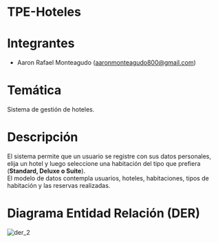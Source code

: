 # TPE-Hoteles

# Integrantes
- Aaron Rafael Monteagudo (aaronmonteagudo800@gmail.com)  

# Temática
Sistema de gestión de hoteles.

# Descripción
El sistema permite que un usuario se registre con sus datos personales, elija un hotel y luego seleccione una habitación del tipo que prefiera (**Standard, Deluxe o Suite**).  
El modelo de datos contempla usuarios, hoteles, habitaciones, tipos de habitación y las reservas realizadas.

# Diagrama Entidad Relación (DER)

![der_2](https://github.com/user-attachments/assets/e0de3f50-8fde-4481-842c-8dea6311e351)
